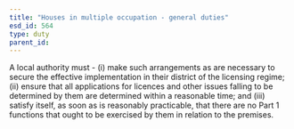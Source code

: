 ```yaml
---
title: "Houses in multiple occupation - general duties"
esd_id: 564
type: duty
parent_id:  
---
```


A local authority must -  (i) make such arrangements as are necessary to secure the effective implementation in their district of the licensing regime;  (ii) ensure that all applications for licences and other issues falling to be determined by them are determined within a reasonable time; and  (iii) satisfy itself, as soon as is reasonably practicable, that there are no Part 1 functions that ought to be exercised by them in relation to the premises.

